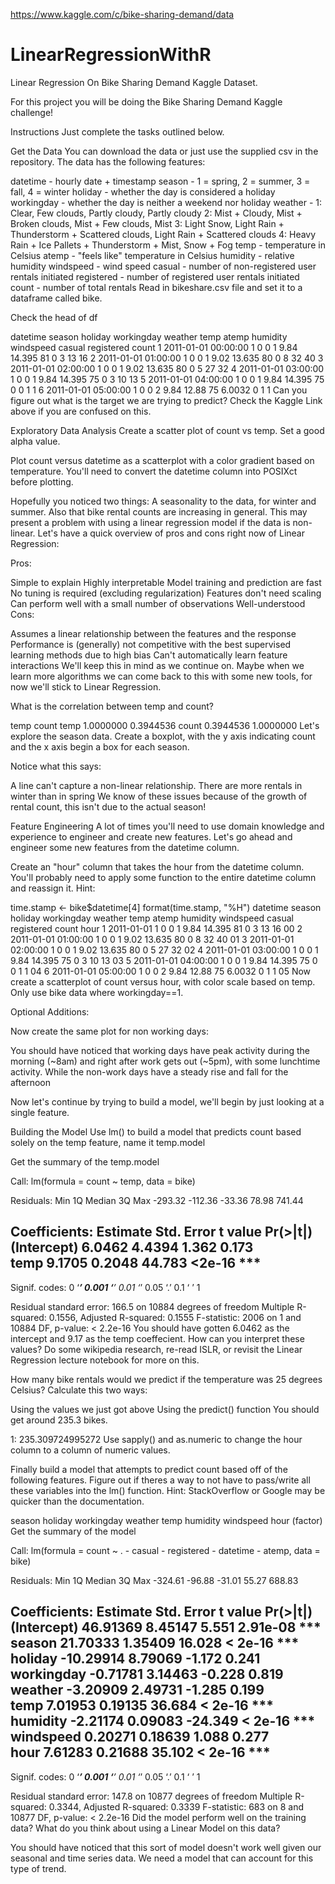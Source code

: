https://www.kaggle.com/c/bike-sharing-demand/data
# LinearRegressionWithR
Linear Regression On Bike Sharing Demand Kaggle Dataset.

For this project you will be doing the Bike Sharing Demand Kaggle challenge!

Instructions
Just complete the tasks outlined below.

Get the Data
You can download the data or just use the supplied csv in the repository. The data has the following features:

datetime - hourly date + timestamp
season - 1 = spring, 2 = summer, 3 = fall, 4 = winter
holiday - whether the day is considered a holiday
workingday - whether the day is neither a weekend nor holiday
weather -
1: Clear, Few clouds, Partly cloudy, Partly cloudy
2: Mist + Cloudy, Mist + Broken clouds, Mist + Few clouds, Mist
3: Light Snow, Light Rain + Thunderstorm + Scattered clouds, Light Rain + Scattered clouds
4: Heavy Rain + Ice Pallets + Thunderstorm + Mist, Snow + Fog
temp - temperature in Celsius
atemp - "feels like" temperature in Celsius
humidity - relative humidity
windspeed - wind speed
casual - number of non-registered user rentals initiated
registered - number of registered user rentals initiated
count - number of total rentals
Read in bikeshare.csv file and set it to a dataframe called bike.

Check the head of df

datetime	season	holiday	workingday	weather	temp	atemp	humidity	windspeed	casual	registered	count
1	2011-01-01 00:00:00	1	0	0	1	9.84	14.395	81	0	3	13	16
2	2011-01-01 01:00:00	1	0	0	1	9.02	13.635	80	0	8	32	40
3	2011-01-01 02:00:00	1	0	0	1	9.02	13.635	80	0	5	27	32
4	2011-01-01 03:00:00	1	0	0	1	9.84	14.395	75	0	3	10	13
5	2011-01-01 04:00:00	1	0	0	1	9.84	14.395	75	0	0	1	1
6	2011-01-01 05:00:00	1	0	0	2	9.84	12.88	75	6.0032	0	1	1
Can you figure out what is the target we are trying to predict? Check the Kaggle Link above if you are confused on this.

Exploratory Data Analysis
Create a scatter plot of count vs temp. Set a good alpha value.


Plot count versus datetime as a scatterplot with a color gradient based on temperature. You'll need to convert the datetime column into POSIXct before plotting.


Hopefully you noticed two things: A seasonality to the data, for winter and summer. Also that bike rental counts are increasing in general. This may present a problem with using a linear regression model if the data is non-linear. Let's have a quick overview of pros and cons right now of Linear Regression:

Pros:

Simple to explain
Highly interpretable
Model training and prediction are fast
No tuning is required (excluding regularization)
Features don't need scaling
Can perform well with a small number of observations
Well-understood
Cons:

Assumes a linear relationship between the features and the response
Performance is (generally) not competitive with the best supervised learning methods due to high bias
Can't automatically learn feature interactions
We'll keep this in mind as we continue on. Maybe when we learn more algorithms we can come back to this with some new tools, for now we'll stick to Linear Regression.

What is the correlation between temp and count?

temp	count
temp	1.0000000	0.3944536
count	0.3944536	1.0000000
Let's explore the season data. Create a boxplot, with the y axis indicating count and the x axis begin a box for each season.


Notice what this says:

A line can't capture a non-linear relationship.
There are more rentals in winter than in spring
We know of these issues because of the growth of rental count, this isn't due to the actual season!

Feature Engineering
A lot of times you'll need to use domain knowledge and experience to engineer and create new features. Let's go ahead and engineer some new features from the datetime column.

Create an "hour" column that takes the hour from the datetime column. You'll probably need to apply some function to the entire datetime column and reassign it. Hint:

time.stamp <- bike$datetime[4]
format(time.stamp, "%H")
datetime	season	holiday	workingday	weather	temp	atemp	humidity	windspeed	casual	registered	count	hour
1	2011-01-01	1	0	0	1	9.84	14.395	81	0	3	13	16	00
2	2011-01-01 01:00:00	1	0	0	1	9.02	13.635	80	0	8	32	40	01
3	2011-01-01 02:00:00	1	0	0	1	9.02	13.635	80	0	5	27	32	02
4	2011-01-01 03:00:00	1	0	0	1	9.84	14.395	75	0	3	10	13	03
5	2011-01-01 04:00:00	1	0	0	1	9.84	14.395	75	0	0	1	1	04
6	2011-01-01 05:00:00	1	0	0	2	9.84	12.88	75	6.0032	0	1	1	05
Now create a scatterplot of count versus hour, with color scale based on temp. Only use bike data where workingday==1.

Optional Additions:

Now create the same plot for non working days:


You should have noticed that working days have peak activity during the morning (~8am) and right after work gets out (~5pm), with some lunchtime activity. While the non-work days have a steady rise and fall for the afternoon

Now let's continue by trying to build a model, we'll begin by just looking at a single feature.

Building the Model
Use lm() to build a model that predicts count based solely on the temp feature, name it temp.model

Get the summary of the temp.model

Call:
lm(formula = count ~ temp, data = bike)

Residuals:
    Min      1Q  Median      3Q     Max 
-293.32 -112.36  -33.36   78.98  741.44 

Coefficients:
            Estimate Std. Error t value Pr(>|t|)    
(Intercept)   6.0462     4.4394   1.362    0.173    
temp          9.1705     0.2048  44.783   <2e-16 ***
---
Signif. codes:  0 ‘***’ 0.001 ‘**’ 0.01 ‘*’ 0.05 ‘.’ 0.1 ‘ ’ 1

Residual standard error: 166.5 on 10884 degrees of freedom
Multiple R-squared:  0.1556,	Adjusted R-squared:  0.1555 
F-statistic:  2006 on 1 and 10884 DF,  p-value: < 2.2e-16
You should have gotten 6.0462 as the intercept and 9.17 as the temp coeffecient. How can you interpret these values? Do some wikipedia research, re-read ISLR, or revisit the Linear Regression lecture notebook for more on this.

How many bike rentals would we predict if the temperature was 25 degrees Celsius? Calculate this two ways:

Using the values we just got above
Using the predict() function
You should get around 235.3 bikes.

1: 235.309724995272
Use sapply() and as.numeric to change the hour column to a column of numeric values.

Finally build a model that attempts to predict count based off of the following features. Figure out if theres a way to not have to pass/write all these variables into the lm() function. Hint: StackOverflow or Google may be quicker than the documentation.

season
holiday
workingday
weather
temp
humidity
windspeed
hour (factor)
Get the summary of the model

Call:
lm(formula = count ~ . - casual - registered - datetime - atemp, 
    data = bike)

Residuals:
    Min      1Q  Median      3Q     Max 
-324.61  -96.88  -31.01   55.27  688.83 

Coefficients:
             Estimate Std. Error t value Pr(>|t|)    
(Intercept)  46.91369    8.45147   5.551 2.91e-08 ***
season       21.70333    1.35409  16.028  < 2e-16 ***
holiday     -10.29914    8.79069  -1.172    0.241    
workingday   -0.71781    3.14463  -0.228    0.819    
weather      -3.20909    2.49731  -1.285    0.199    
temp          7.01953    0.19135  36.684  < 2e-16 ***
humidity     -2.21174    0.09083 -24.349  < 2e-16 ***
windspeed     0.20271    0.18639   1.088    0.277    
hour          7.61283    0.21688  35.102  < 2e-16 ***
---
Signif. codes:  0 ‘***’ 0.001 ‘**’ 0.01 ‘*’ 0.05 ‘.’ 0.1 ‘ ’ 1

Residual standard error: 147.8 on 10877 degrees of freedom
Multiple R-squared:  0.3344,	Adjusted R-squared:  0.3339 
F-statistic:   683 on 8 and 10877 DF,  p-value: < 2.2e-16
Did the model perform well on the training data? What do you think about using a Linear Model on this data?

You should have noticed that this sort of model doesn't work well given our seasonal and time series data. We need a model that can account for this type of trend.
